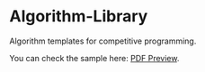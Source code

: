# Algorithm-Library
Algorithm templates for competitive programming.

You can check the sample here: [PDF Preview](https://github.com/st1vdy/Algorithm-Library/blob/main/templates/template.pdf).

